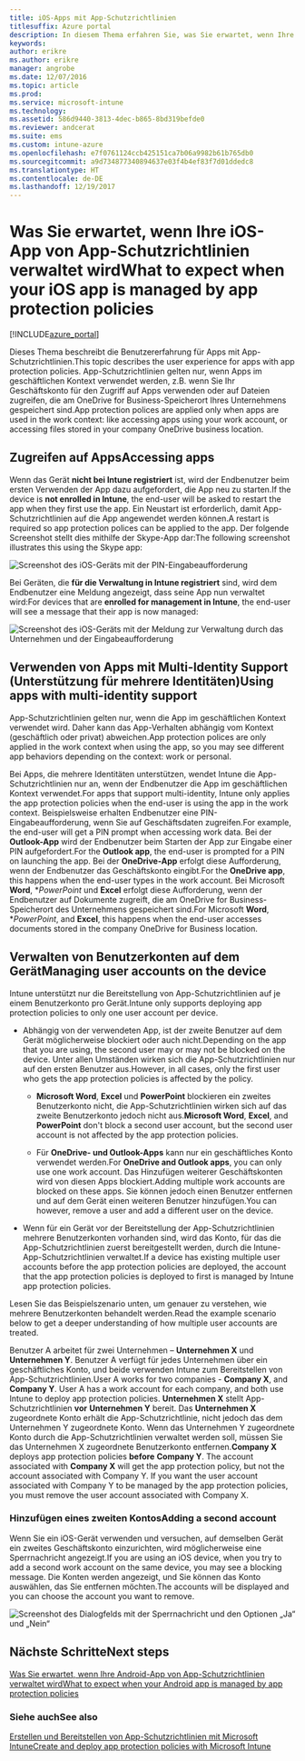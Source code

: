 ```yaml
---
title: iOS-Apps mit App-Schutzrichtlinien
titlesuffix: Azure portal
description: In diesem Thema erfahren Sie, was Sie erwartet, wenn Ihre iOS-App von App-Schutzrichtlinien verwaltet wird."
keywords: 
author: erikre
ms.author: erikre
manager: angrobe
ms.date: 12/07/2016
ms.topic: article
ms.prod: 
ms.service: microsoft-intune
ms.technology: 
ms.assetid: 586d9440-3813-4dec-b865-8bd319befde0
ms.reviewer: andcerat
ms.suite: ems
ms.custom: intune-azure
ms.openlocfilehash: e7f0761124ccb425151ca7b06a9982b61b765db0
ms.sourcegitcommit: a9d734877340894637e03f4b4ef83f7d01ddedc8
ms.translationtype: HT
ms.contentlocale: de-DE
ms.lasthandoff: 12/19/2017
---
```

# <a name="what-to-expect-when-your-ios-app-is-managed-by-app-protection-policies"></a><span data-ttu-id="7286d-103">Was Sie erwartet, wenn Ihre iOS-App von App-Schutzrichtlinien verwaltet wird</span><span class="sxs-lookup"><span data-stu-id="7286d-103">What to expect when your iOS app is managed by app protection policies</span></span>

[!INCLUDE[azure_portal](./includes/azure_portal.md)]

<span data-ttu-id="7286d-104">Dieses Thema beschreibt die Benutzererfahrung für Apps mit App-Schutzrichtlinien.</span><span class="sxs-lookup"><span data-stu-id="7286d-104">This topic describes the user experience for apps with app protection policies.</span></span> <span data-ttu-id="7286d-105">App-Schutzrichtlinien gelten nur, wenn Apps im geschäftlichen Kontext verwendet werden, z.B. wenn Sie Ihr Geschäftskonto für den Zugriff auf Apps verwenden oder auf Dateien zugreifen, die am OneDrive for Business-Speicherort Ihres Unternehmens gespeichert sind.</span><span class="sxs-lookup"><span data-stu-id="7286d-105">App protection polices are applied only when apps are used in the work context: like accessing apps using your work account, or accessing files stored in your company OneDrive business location.</span></span>
##  <a name="accessing-apps"></a><span data-ttu-id="7286d-106">Zugreifen auf Apps</span><span class="sxs-lookup"><span data-stu-id="7286d-106">Accessing apps</span></span>

<span data-ttu-id="7286d-107">Wenn das Gerät **nicht bei Intune registriert** ist, wird der Endbenutzer beim ersten Verwenden der App dazu aufgefordert, die App neu zu starten.</span><span class="sxs-lookup"><span data-stu-id="7286d-107">If the device is **not enrolled in Intune**, the end-user will be asked to restart the app when they first use the app.</span></span>  <span data-ttu-id="7286d-108">Ein Neustart ist erforderlich, damit App-Schutzrichtlinien auf die App angewendet werden können.</span><span class="sxs-lookup"><span data-stu-id="7286d-108">A restart is required so app protection polices can be applied to the app.</span></span> <span data-ttu-id="7286d-109">Der folgende Screenshot stellt dies mithilfe der Skype-App dar:</span><span class="sxs-lookup"><span data-stu-id="7286d-109">The following screenshot illustrates this using the Skype app:</span></span>


![Screenshot des iOS-Geräts mit der PIN-Eingabeaufforderung](./media/ios-pin-prompt.png)

<span data-ttu-id="7286d-111">Bei Geräten, die **für die Verwaltung in Intune registriert** sind, wird dem Endbenutzer eine Meldung angezeigt, dass seine App nun verwaltet wird:</span><span class="sxs-lookup"><span data-stu-id="7286d-111">For devices that are **enrolled for management in Intune**, the end-user will see a message that their app is now managed:</span></span>

![Screenshot des iOS-Geräts mit der Meldung zur Verwaltung durch das Unternehmen und der Eingabeaufforderung](./media/ios-managed-devices-pin-prompt.png)

##  <a name="using-apps-with-multi-identity-support"></a><span data-ttu-id="7286d-113">Verwenden von Apps mit Multi-Identity Support (Unterstützung für mehrere Identitäten)</span><span class="sxs-lookup"><span data-stu-id="7286d-113">Using apps with multi-identity support</span></span>

<span data-ttu-id="7286d-114">App-Schutzrichtlinien gelten nur, wenn die App im geschäftlichen Kontext verwendet wird. Daher kann das App-Verhalten abhängig vom Kontext (geschäftlich oder privat) abweichen.</span><span class="sxs-lookup"><span data-stu-id="7286d-114">App protection polices are only applied in the work context when using the app, so you may see different app behaviors depending on the context: work or personal.</span></span>  

<span data-ttu-id="7286d-115">Bei Apps, die mehrere Identitäten unterstützen, wendet Intune die App-Schutzrichtlinien nur an, wenn der Endbenutzer die App im geschäftlichen Kontext verwendet.</span><span class="sxs-lookup"><span data-stu-id="7286d-115">For apps that support multi-identity, Intune only applies the app protection policies when the end-user is using the app in the work context.</span></span>  <span data-ttu-id="7286d-116">Beispielsweise erhalten Endbenutzer eine PIN-Eingabeaufforderung, wenn Sie auf Geschäftsdaten zugreifen.</span><span class="sxs-lookup"><span data-stu-id="7286d-116">For example, the end-user will get a PIN prompt when accessing work data.</span></span>  <span data-ttu-id="7286d-117">Bei der **Outlook-App** wird der Endbenutzer beim Starten der App zur Eingabe einer PIN aufgefordert.</span><span class="sxs-lookup"><span data-stu-id="7286d-117">For the **Outlook app**, the end-user is prompted for a PIN on launching the app.</span></span> <span data-ttu-id="7286d-118">Bei der **OneDrive-App** erfolgt diese Aufforderung, wenn der Endbenutzer das Geschäftskonto eingibt.</span><span class="sxs-lookup"><span data-stu-id="7286d-118">For the **OneDrive app**, this happens when the end-user types in the work account.</span></span>  <span data-ttu-id="7286d-119">Bei Microsoft **Word**, **PowerPoint* und **Excel** erfolgt diese Aufforderung, wenn der Endbenutzer auf Dokumente zugreift, die am OneDrive for Business-Speicherort des Unternehmens gespeichert sind.</span><span class="sxs-lookup"><span data-stu-id="7286d-119">For Microsoft **Word**, **PowerPoint*, and **Excel**, this happens when the end-user accesses documents stored in the company OneDrive for Business location.</span></span>
##  <a name="managing-user-accounts-on-the-device"></a><span data-ttu-id="7286d-120">Verwalten von Benutzerkonten auf dem Gerät</span><span class="sxs-lookup"><span data-stu-id="7286d-120">Managing user accounts on the device</span></span>

<span data-ttu-id="7286d-121">Intune unterstützt nur die Bereitstellung von App-Schutzrichtlinien auf je einem Benutzerkonto pro Gerät.</span><span class="sxs-lookup"><span data-stu-id="7286d-121">Intune only supports deploying app protection policies to only one user account per device.</span></span>

* <span data-ttu-id="7286d-122">Abhängig von der verwendeten App, ist der zweite Benutzer auf dem Gerät möglicherweise blockiert oder auch nicht.</span><span class="sxs-lookup"><span data-stu-id="7286d-122">Depending on the app that you are using, the second user may or may not be blocked on the device.</span></span> <span data-ttu-id="7286d-123">Unter allen Umständen wirken sich die App-Schutzrichtlinien nur auf den ersten Benutzer aus.</span><span class="sxs-lookup"><span data-stu-id="7286d-123">However, in all cases, only the first user who gets the app protection policies is affected by the policy.</span></span>
  * <span data-ttu-id="7286d-124">**Microsoft Word**, **Excel** und **PowerPoint** blockieren ein zweites Benutzerkonto nicht, die App-Schutzrichtlinien wirken sich auf das zweite Benutzerkonto jedoch nicht aus.</span><span class="sxs-lookup"><span data-stu-id="7286d-124">**Microsoft Word**, **Excel**, and **PowerPoint** don't block a second user account, but the second user account is not affected by the app protection policies.</span></span>  

  * <span data-ttu-id="7286d-125">Für **OneDrive- und Outlook-Apps** kann nur ein geschäftliches Konto verwendet werden.</span><span class="sxs-lookup"><span data-stu-id="7286d-125">For **OneDrive and Outlook apps**, you can only use one work account.</span></span>  <span data-ttu-id="7286d-126">Das Hinzufügen weiterer Geschäftskonten wird von diesen Apps blockiert.</span><span class="sxs-lookup"><span data-stu-id="7286d-126">Adding multiple work accounts are blocked on these apps.</span></span>  <span data-ttu-id="7286d-127">Sie können jedoch einen Benutzer entfernen und auf dem Gerät einen weiteren Benutzer hinzufügen.</span><span class="sxs-lookup"><span data-stu-id="7286d-127">You can however, remove a user and add a different user on the device.</span></span>

* <span data-ttu-id="7286d-128">Wenn für ein Gerät vor der Bereitstellung der App-Schutzrichtlinien mehrere Benutzerkonten vorhanden sind, wird das Konto, für das die App-Schutzrichtlinien zuerst bereitgestellt werden, durch die Intune-App-Schutzrichtlinien verwaltet.</span><span class="sxs-lookup"><span data-stu-id="7286d-128">If a device has existing multiple user accounts before the app protection policies are deployed, the account that the app protection policies is deployed to first is managed by Intune app protection policies.</span></span>


<span data-ttu-id="7286d-129">Lesen Sie das Beispielszenario unten, um genauer zu verstehen, wie mehrere Benutzerkonten behandelt werden.</span><span class="sxs-lookup"><span data-stu-id="7286d-129">Read the example scenario below to get a deeper understanding of how multiple user accounts are treated.</span></span>

<span data-ttu-id="7286d-130">Benutzer A arbeitet für zwei Unternehmen – **Unternehmen X** und **Unternehmen Y**. Benutzer A verfügt für jedes Unternehmen über ein geschäftliches Konto, und beide verwenden Intune zum Bereitstellen von App-Schutzrichtlinien.</span><span class="sxs-lookup"><span data-stu-id="7286d-130">User A works for two companies - **Company X**, and **Company Y**. User A has a work account for each company, and both use Intune to deploy app protection policies.</span></span> <span data-ttu-id="7286d-131">**Unternehmen X** stellt App-Schutzrichtlinien **vor** **Unternehmen Y** bereit. Das **Unternehmen X** zugeordnete Konto erhält die App-Schutzrichtlinie, nicht jedoch das dem Unternehmen Y zugeordnete Konto. Wenn das Unternehmen Y zugeordnete Konto durch die App-Schutzrichtlinien verwaltet werden soll, müssen Sie das Unternehmen X zugeordnete Benutzerkonto entfernen.</span><span class="sxs-lookup"><span data-stu-id="7286d-131">**Company X** deploys app protection policies **before** **Company Y**. The account associated with **Company X** will get the app protection policy, but not the account associated with Company Y. If you want the user account associated with Company Y to be managed by the app protection policies, you must remove the user account associated with Company X.</span></span>
### <a name="adding-a-second-account"></a><span data-ttu-id="7286d-132">Hinzufügen eines zweiten Kontos</span><span class="sxs-lookup"><span data-stu-id="7286d-132">Adding a second account</span></span>

<span data-ttu-id="7286d-133">Wenn Sie ein iOS-Gerät verwenden und versuchen, auf demselben Gerät ein zweites Geschäftskonto einzurichten, wird möglicherweise eine Sperrnachricht angezeigt.</span><span class="sxs-lookup"><span data-stu-id="7286d-133">If you are using an iOS device, when you try to add a second work account on the same device, you may see a blocking message.</span></span>  <span data-ttu-id="7286d-134">Die Konten werden angezeigt, und Sie können das Konto auswählen, das Sie entfernen möchten.</span><span class="sxs-lookup"><span data-stu-id="7286d-134">The accounts will be displayed and you can choose the account you want to remove.</span></span>

![Screenshot des Dialogfelds mit der Sperrnachricht und den Optionen „Ja“ und „Nein“](./media/ios-switch-user.PNG)

## <a name="next-steps"></a><span data-ttu-id="7286d-136">Nächste Schritte</span><span class="sxs-lookup"><span data-stu-id="7286d-136">Next steps</span></span>
[<span data-ttu-id="7286d-137">Was Sie erwartet, wenn Ihre Android-App von App-Schutzrichtlinien verwaltet wird</span><span class="sxs-lookup"><span data-stu-id="7286d-137">What to expect when your Android app is managed by app protection policies</span></span>](app-protection-enabled-apps-android.md)
### <a name="see-also"></a><span data-ttu-id="7286d-138">Siehe auch</span><span class="sxs-lookup"><span data-stu-id="7286d-138">See also</span></span>
[<span data-ttu-id="7286d-139">Erstellen und Bereitstellen von App-Schutzrichtlinien mit Microsoft Intune</span><span class="sxs-lookup"><span data-stu-id="7286d-139">Create and deploy app protection policies with Microsoft Intune</span></span>](app-protection-policies.md)
